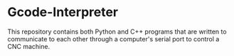 # Gcode-Interpreter
This repository contains both Python and C++ programs that are written to communicate to each other through a computer's serial port to control a CNC machine.
